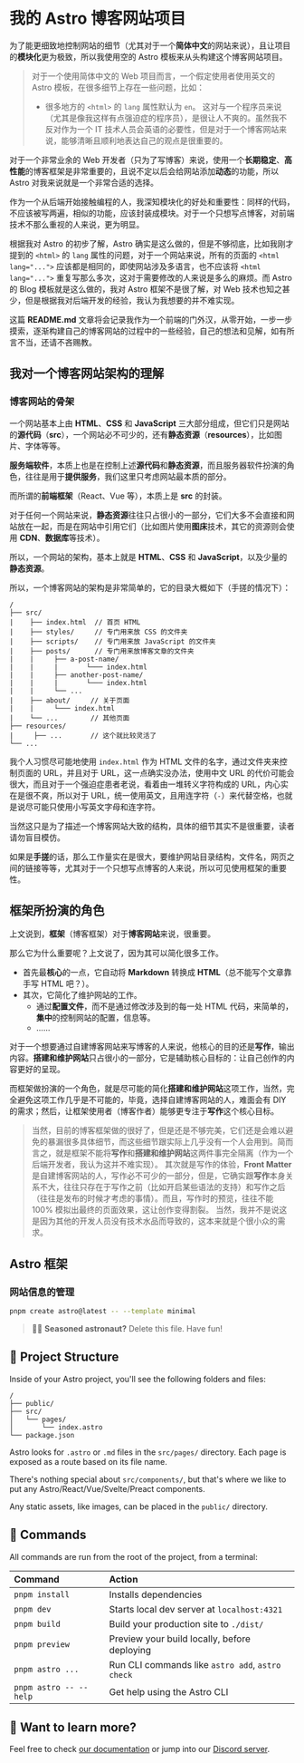 # 我的 Astro 博客网站项目

为了能更细致地控制网站的细节（尤其对于一个**简体中文**的网站来说），且让项目的**模块化**更为极致，所以我使用空的 Astro 模板来从头构建这个博客网站项目。

> 对于一个使用简体中文的 Web 项目而言，一个假定使用者使用英文的 Astro 模板，在很多细节上存在一些问题，比如：
> - 很多地方的 `<html>` 的 `lang` 属性默认为 `en`。
> 这对与一个程序员来说（尤其是像我这样有点强迫症的程序员），是很让人不爽的。虽然我不反对作为一个 IT 技术人员会英语的必要性，但是对于一个博客网站来说，能够清晰且顺利地表达自己的观点是很重要的。

对于一个非常业余的 Web 开发者（只为了写博客）来说，使用一个**长期稳定**、**高性能**的博客框架是非常重要的，且说不定以后会给网站添加**动态**的功能，所以 Astro 对我来说就是一个非常合适的选择。

作为一个从后端开始接触编程的人，我深知模块化的好处和重要性：同样的代码，不应该被写两遍，相似的功能，应该封装成模块。对于一个只想写点博客，对前端技术不那么重视的人来说，更为明显。

根据我对 Astro 的初步了解，Astro 确实是这么做的，但是不够彻底，比如我刚才提到的 `<html>` 的 `lang` 属性的问题，对于一个网站来说，所有的页面的 `<html lang="...">` 应该都是相同的，即使网站涉及多语言，也不应该将 `<html lang="...">` 重复写那么多次，这对于需要修改的人来说是多么的麻烦。而 Astro 的 Blog 模板就是这么做的，我对 Astro 框架不是很了解，对 Web 技术也知之甚少，但是根据我对后端开发的经验，我认为我想要的并不难实现。

这篇 **README.md** 文章将会记录我作为一个前端的门外汉，从零开始，一步一步摸索，逐渐构建自己的博客网站的过程中的一些经验，自己的想法和见解，如有所言不当，还请不吝赐教。

## 我对一个博客网站架构的理解

### 博客网站的骨架

一个网站基本上由 **HTML**、**CSS** 和 **JavaScript** 三大部分组成，但它们只是网站的**源代码**（**src**），一个网站必不可少的，还有**静态资源**（**resources**），比如图片、字体等等。

**服务端软件**，本质上也是在控制上述**源代码**和**静态资源**，而且服务器软件扮演的角色，往往是用于**提供服务**，我们这里只考虑网站最本质的部分。

而所谓的**前端框架**（React、Vue 等），本质上是 **src** 的封装。

对于任何一个网站来说，**静态资源**往往只占很小的一部分，它们大多不会直接和网站放在一起，而是在网站中引用它们（比如图片使用**图床**技术，其它的资源则会使用 **CDN**、**数据库**等技术）。

所以，一个网站的架构，基本上就是 **HTML**、**CSS** 和 **JavaScript**，以及少量的**静态资源**。

所以，一个博客网站的架构是非常简单的，它的目录大概如下（手搓的情况下）：

```
/
├── src/
|    ├── index.html  // 首页 HTML
|    ├── styles/     // 专门用来放 CSS 的文件夹
|    ├── scripts/    // 专门用来放 JavaScript 的文件夹
|    ├── posts/      // 专门用来放博客文章的文件夹
|    |     ├── a-post-name/
|    |     |       └─── index.html
|    |     ├── another-post-name/
|    |     |       └─── index.html
|    |     └── ...
|    ├── about/     // 关于页面
|    |     └─── index.html
|    └── ...        // 其他页面
├── resources/
|     ├── ...       // 这个就比较灵活了
└── ...
```

我个人习惯尽可能地使用 `index.html` 作为 HTML 文件的名字，通过文件夹来控制页面的 URL，并且对于 URL，这一点确实没办法，使用中文 URL 的代价可能会很大，而且对于一个强迫症患者老说，看着由一堆转义字符构成的 URL，内心实在是很不爽，所以对于 URL，统一使用英文，且用连字符（`-`）来代替空格，也就是说尽可能只使用小写英文字母和连字符。

当然这只是为了描述一个博客网站大致的结构，具体的细节其实不是很重要，读者请勿盲目模仿。

如果是**手搓**的话，那么工作量实在是很大，要维护网站目录结构，文件名，网页之间的链接等等，尤其对于一个只想写点博客的人来说，所以可见使用框架的重要性。

## 框架所扮演的角色

上文说到，**框架**（博客框架）对于**博客网站**来说，很重要。

那么它为什么重要呢？上文说了，因为其可以简化很多工作。
- 首先最**核心**的一点，它自动将 **Markdown** 转换成 **HTML**（总不能写个文章靠手写 HTML 吧？）。
- 其次，它简化了维护网站的工作。
  - 通过**配置文件**，而不是通过修改涉及到的每一处 HTML 代码，来简单的，**集中**的控制网站的配置，信息等。
  - ……

对于一个想要通过自建博客网站来写博客的人来说，他核心的目的还是**写作**，输出内容。**搭建和维护网站**只占很小的一部分，它是辅助核心目标的：让自己创作的内容更好的呈现。

而框架做扮演的一个角色，就是尽可能的简化**搭建和维护网站**这项工作，当然，完全避免这项工作几乎是不可能的，毕竟，选择自建博客网站的人，难面会有 DIY 的需求；然后，让框架使用者（博客作者）能够更专注于**写作**这个核心目标。

> 当然，目前的博客框架做的很好了，但是还是不够完美，它们还是会难以避免的暴漏很多具体细节，而这些细节跟实际上几乎没有一个人会用到。简而言之，就是框架不能将**写作**和**搭建和维护网站**这两件事完全隔离（作为一个后端开发者，我认为这并不难实现）。
> 其次就是写作的体验，**Front Matter** 是自建博客网站的人，写作必不可少的一部分，但是，它确实跟**写作**本身关系不大，往往只存在于写作之前（比如开启某些语法的支持）和写作之后（往往是发布的时候才考虑的事情）。而且，写作时的预览，往往不能 100% 模拟出最终的页面效果，这让创作变得割裂。
> 当然，我并不是说这是因为其他的开发人员没有技术水品而导致的，这本来就是个很小众的需求。

## Astro 框架

### 网站信息的管理

```sh
pnpm create astro@latest -- --template minimal
```

> 🧑‍🚀 **Seasoned astronaut?** Delete this file. Have fun!

## 🚀 Project Structure

Inside of your Astro project, you'll see the following folders and files:

```text
/
├── public/
├── src/
│   └── pages/
│       └── index.astro
└── package.json
```

Astro looks for `.astro` or `.md` files in the `src/pages/` directory. Each page is exposed as a route based on its file name.

There's nothing special about `src/components/`, but that's where we like to put any Astro/React/Vue/Svelte/Preact components.

Any static assets, like images, can be placed in the `public/` directory.

## 🧞 Commands

All commands are run from the root of the project, from a terminal:

| Command                   | Action                                           |
| :------------------------ | :----------------------------------------------- |
| `pnpm install`             | Installs dependencies                            |
| `pnpm dev`             | Starts local dev server at `localhost:4321`      |
| `pnpm build`           | Build your production site to `./dist/`          |
| `pnpm preview`         | Preview your build locally, before deploying     |
| `pnpm astro ...`       | Run CLI commands like `astro add`, `astro check` |
| `pnpm astro -- --help` | Get help using the Astro CLI                     |

## 👀 Want to learn more?

Feel free to check [our documentation](https://docs.astro.build) or jump into our [Discord server](https://astro.build/chat).
